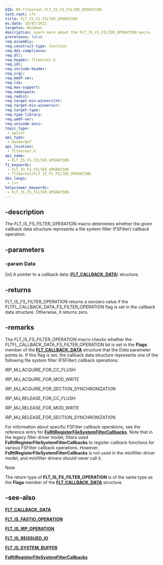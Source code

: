 ```yaml
---
UID: NF:fltkernel.FLT_IS_FS_FILTER_OPERATION
tech.root: ifs
title: FLT_IS_FS_FILTER_OPERATION
ms.date: 10/07/2022
targetos: Windows
description: Learn more about the FLT_IS_FS_FILTER_OPERATION macro.
prerelease: false
req.assembly: 
req.construct-type: function
req.ddi-compliance: 
req.dll: 
req.header: fltkernel.h
req.idl: 
req.include-header: 
req.irql: 
req.kmdf-ver: 
req.lib: 
req.max-support: 
req.namespace: 
req.redist: 
req.target-min-winverclnt: 
req.target-min-winversvr: 
req.target-type: 
req.type-library: 
req.umdf-ver: 
req.unicode-ansi: 
topic_type:
 - apiref
api_type:
 - HeaderDef
api_location:
 - fltkernel.h
api_name:
 - FLT_IS_FS_FILTER_OPERATION
f1_keywords:
 - FLT_IS_FS_FILTER_OPERATION
 - fltkernel/FLT_IS_FS_FILTER_OPERATION
dev_langs:
 - c++
helpviewer_keywords:
 - FLT_IS_FS_FILTER_OPERATION
---
```


## -description

The FLT\_IS\_FS\_FILTER\_OPERATION macro determines whether the given callback data structure represents a file system filter (FSFilter) callback operation.

## -parameters

### -param Data

[in] A pointer to a callback data ([**FLT\_CALLBACK\_DATA**](ns-fltkernel-_flt_callback_data.md)) structure.

## -returns

FLT\_IS\_FS\_FILTER\_OPERATION returns a nonzero value if the FLTFL\_CALLBACK\_DATA\_FS\_FILTER\_OPERATION flag is set in the callback data structure. Otherwise, it returns zero.

## -remarks

The FLT\_IS\_FS\_FILTER\_OPERATION macro checks whether the FLTFL\_CALLBACK\_DATA\_FS\_FILTER\_OPERATION bit is set in the **Flags** member of the [**FLT\_CALLBACK\_DATA**](ns-fltkernel-_flt_callback_data.md) structure that the *Data* parameter points to. If this flag is set, the callback data structure represents one of the following file system filter (FSFilter) callback operations:

IRP\_MJ\_ACQUIRE\_FOR\_CC\_FLUSH

IRP\_MJ\_ACQUIRE\_FOR\_MOD\_WRITE

IRP\_MJ\_ACQUIRE\_FOR\_SECTION\_SYNCHRONIZATION

IRP\_MJ\_RELEASE\_FOR\_CC\_FLUSH

IRP\_MJ\_RELEASE\_FOR\_MOD\_WRITE

IRP\_MJ\_RELEASE\_FOR\_SECTION\_SYNCHRONIZATION

For information about specific FSFilter callback operations, see the reference entry for [**FsRtlRegisterFileSystemFilterCallbacks**](../ntifs/nf-ntifs-fsrtlregisterfilesystemfiltercallbacks.md). Note that in the legacy filter driver model, filters used **FsRtlRegisterFileSystemFilterCallbacks** to register callback functions for various FSFilter callback operations. However, **FsRtlRegisterFileSystemFilterCallbacks** is not used in the minifilter driver model, and minifilter drivers should never call it.

> [!NOTE]
> The return type of **FLT\_IS\_FS\_FILTER\_OPERATION** is of the same type as the **Flags** member of the [**FLT\_CALLBACK\_DATA**](ns-fltkernel-_flt_callback_data.md) structure.

## -see-also

[**FLT\_CALLBACK\_DATA**](ns-fltkernel-_flt_callback_data.md)

[**FLT\_IS\_FASTIO\_OPERATION**](nf-fltkernel-flt_is_fastio_operation.md)

[**FLT\_IS\_IRP\_OPERATION**](nf-fltkernel-flt_is_irp_operation.md)

[**FLT\_IS\_REISSUED\_IO**](nf-fltkernel-flt_is_reissued_io.md)

[**FLT\_IS\_SYSTEM\_BUFFER**](nf-fltkernel-flt_is_system_buffer.md)

[**FsRtlRegisterFileSystemFilterCallbacks**](../ntifs/nf-ntifs-fsrtlregisterfilesystemfiltercallbacks.md)
